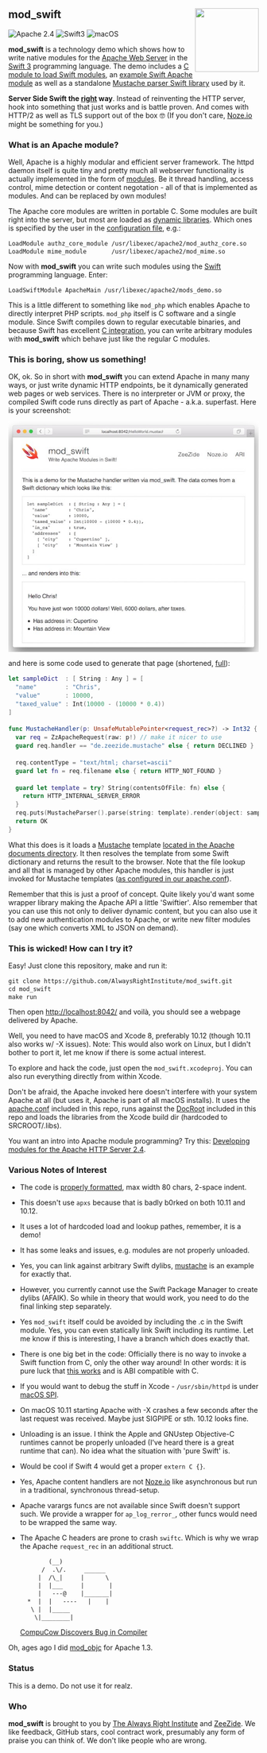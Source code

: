 <h2>mod_swift
  <img src="http://zeezide.com/img/mod_swift.svg"
       align="right" width="128" height="128" />
</h2>

![Apache 2.4](https://img.shields.io/badge/apache-2.4-yellow.svg)
![Swift3](https://img.shields.io/badge/swift-3-blue.svg)
![macOS](https://img.shields.io/badge/os-macOS-green.svg?style=flat)

**mod_swift** is a technology demo which shows how to write native modules
for the
[Apache Web Server](https://httpd.apache.org)
in the 
[Swift 3](http://swift.org/)
programming language.
The demo includes a 
[C module to load Swift modules](Sources/mod_swift/),
an [example Swift Apache module](Sources/mods_demo/)
as well as a standalone [Mustache parser Swift library](Sources/mustache/README.md)
used by it.

**Server Side Swift the [right](http://www.alwaysrightinstitute.com/) way**.
Instead of reinventing the HTTP server, hook into something that just works
and is battle proven. 
And comes with HTTP/2 as well as TLS support out of the box 🤓
(If you don't care, [Noze.io](http://noze.io) might be something for you.)

### What is an Apache module?

Well, Apache is a highly modular and efficient server framework. The httpd
daemon itself is quite tiny and pretty much all webserver functionality is
actually implemented in the form of
[modules](https://httpd.apache.org/docs/2.4/mod/).
Be it thread handling, access control, mime detection or content negotation -
all of that is implemented as modules. And can be replaced by own modules!

The Apache core modules are written in portable C. Some modules are built
right into the server, but most are loaded as
[dynamic libraries](https://developer.apple.com/library/content/documentation/DeveloperTools/Conceptual/DynamicLibraries/000-Introduction/Introduction.html).
Which ones is specified by the user in the
[configuration file](https://httpd.apache.org/docs/2.4/configuring.html), e.g.:

    LoadModule authz_core_module /usr/libexec/apache2/mod_authz_core.so
    LoadModule mime_module       /usr/libexec/apache2/mod_mime.so

Now with **mod_swift** you can write such modules using the
[Swift](http://swift.org/)
programming language. Enter:

    LoadSwiftModule ApacheMain /usr/libexec/apache2/mods_demo.so

This is a little different to something like `mod_php` which enables Apache
to directly interpret PHP scripts. `mod_php` itself is C software and a single
module.
Since Swift compiles down to regular executable binaries,
and because Swift has excellent 
[C integration](https://developer.apple.com/library/content/documentation/Swift/Conceptual/BuildingCocoaApps/InteractingWithCAPIs.html#//apple_ref/doc/uid/TP40014216-CH8-ID17),
you can write arbitrary modules with **mod_swift** which behave just like the
regular C modules.

### This is boring, show us something!

OK, ok.
So in short with **mod_swift** you can extend Apache in many many ways,
or just write dynamic HTTP endpoints,
be it dynamically generated web pages or web services.
There is no interpreter or JVM or proxy, the compiled Swift code runs directly
as part of Apache - a.k.a. superfast.
Here is your screenshot:

<img src="DocRoot/mod_swift-mustache-screenshot.jpg" align="center" />

and here is some code used to generate that page (shortened,
[full](Sources/mods_demo/MustacheHandler.swift)):

```Swift
let sampleDict  : [ String : Any ] = [
  "name"        : "Chris",
  "value"       : 10000,
  "taxed_value" : Int(10000 - (10000 * 0.4))
]

func MustacheHandler(p: UnsafeMutablePointer<request_rec>?) -> Int32 {
  var req = ZzApacheRequest(raw: p!) // make it nicer to use
  guard req.handler == "de.zeezide.mustache" else { return DECLINED }
  
  req.contentType = "text/html; charset=ascii"
  guard let fn = req.filename else { return HTTP_NOT_FOUND }
  
  guard let template = try? String(contentsOfFile: fn) else {
    return HTTP_INTERNAL_SERVER_ERROR
  }
  req.puts(MustacheParser().parse(string: template).render(object: sampleDict))
  return OK
}
```

What this does is it loads a
[Mustache](http://mustache.github.io)
template 
[located in the Apache documents directory](DocRoot/HelloWorld.mustache).
It then resolves the template from some Swift dictionary and returns the result
to the browser.
Note that the file lookup and all that is managed by other Apache modules,
this handler is just invoked for Mustache templates
([as configured in our apache.conf](apache.conf#L44)).

Remember that this is just a proof of concept. Quite likely you'd want some
wrapper library making the Apache API a little 'Swiftier'.
Also remember that you can use this not only to deliver dynamic content,
but you can also use it to add new authentication modules to Apache,
or write new filter modules (say one which converts XML to JSON on demand).

### This is wicked! How can I try it?

Easy! Just clone this repository, make and run it:

    git clone https://github.com/AlwaysRightInstitute/mod_swift.git
    cd mod_swift
    make run

Then open [http://localhost:8042/](http://localhost:8042/) and voilà,
you should see a webpage delivered by Apache.

Well, you need to have macOS and Xcode 8, preferably 10.12 (though 10.11 also
works w/ -X issues).
Note: This would also work on Linux, but I didn't bother to port it, let me
      know if there is some actual interest.

To explore and hack the code, just open the `mod_swift.xcodeproj`.
You can also run everything directly from within Xcode.

Don't be afraid, the Apache invoked here doesn't interfere with your system
Apache at all (but uses it, Apache is part of all macOS installs).
It uses the [apache.conf](apache.conf) included in this repo,
runs against the [DocRoot](DocRoot/) included in this repo
and loads the libraries from the Xcode build dir (hardcoded to SRCROOT/.libs).

You want an intro into Apache module programming?
Try this: [Developing modules for the Apache HTTP Server 2.4](https://httpd.apache.org/docs/2.4/developer/modguide.html).

### Various Notes of Interest

- The code is 
  [properly formatted](http://www.alwaysrightinstitute.com/swifter-space/),
  max width 80 chars, 2-space indent.
- This doesn't use `apxs` because that is badly b0rked on both 10.11 and 10.12.
- It uses a lot of hardcoded load and lookup pathes, remember, it is a demo!
- It has some leaks and issues, e.g. modules are not properly unloaded.
- Yes, you can link against arbitrary Swift dylibs, 
  [mustache](Sources/mustache/) is an example for exactly that.
- However, you currently cannot use the Swift Package Manager to create
  dylibs (AFAIK). So while in theory that would work, you need to do the
  final linking step separately.
- Yes `mod_swift` itself could be avoided by including the .c in the Swift
  module. Yes, you can even statically link Swift including its runtime. Let
  me know if this is interesting, I have a branch which does exactly that.
- There is one big bet in the code: Officially there is no way to invoke a
  Swift function from C, only the other way around!
  In other words: it is pure luck that 
  [this works](Sources/mod_swift/mod_swift.c#L47) and is ABI compatible with C.
- If you would want to debug the stuff in Xcode - `/usr/sbin/httpd` is under
  [macOS SPI](https://support.apple.com/en-us/HT204899).
- On macOS 10.11 starting Apache with -X crashes a few seconds after the last
  request was received. Maybe just SIGPIPE or sth. 10.12 looks fine.
- Unloading is an issue. I think the Apple and GNUstep Objective-C
  runtimes cannot be properly unloaded (I've heard there is a great runtime
  that can).
  No idea what the situation with 'pure Swift' is.
- Would be cool if Swift 4 would get a proper `extern C {}`.
- Yes, Apache content handlers are not [Noze.io](http://noze.io/) like 
  asynchronous but run in a traditional, synchronous thread-setup.
- Apache varargs funcs are not available since Swift doesn't support such. We
  provide a wrapper for `ap_log_rerror_`, other funcs would need to be wrapped
  the same way.
- The Apache C headers are prone to crash `swiftc`. Which is why we wrap the
  Apache `request_rec` in an additional struct.

              (__)
            /  .\/.     ______
           |  /\_|     |      \
           |  |___     |       |
           |   ---@    |_______|
        *  |  |   ----   |    |
         \ |  |_____
          \|________|
    [CompuCow Discovers Bug in Compiler](http://zeezide.com/en/products/codecows/index.html)

Oh, ages ago I did
[mod_objc](https://github.com/AlwaysRightInstitute/mod_objc1)
for Apache 1.3.

### Status

This is a demo. Do not use it for realz.

### Who

**mod_swift** is brought to you by
[The Always Right Institute](http://www.alwaysrightinstitute.com)
and
[ZeeZide](http://zeezide.de).
We like feedback, GitHub stars, cool contract work,
presumably any form of praise you can think of.
We don't like people who are wrong.
